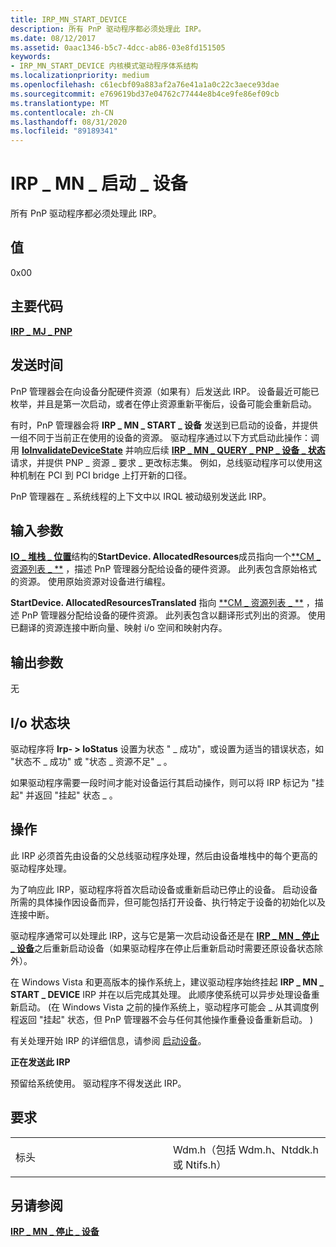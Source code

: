 ```yaml
---
title: IRP_MN_START_DEVICE
description: 所有 PnP 驱动程序都必须处理此 IRP。
ms.date: 08/12/2017
ms.assetid: 0aac1346-b5c7-4dcc-ab86-03e8fd151505
keywords:
- IRP_MN_START_DEVICE 内核模式驱动程序体系结构
ms.localizationpriority: medium
ms.openlocfilehash: c61ecbf09a883af2a76e41a1a0c22c3aece93dae
ms.sourcegitcommit: e769619bd37e04762c77444e8b4ce9fe86ef09cb
ms.translationtype: MT
ms.contentlocale: zh-CN
ms.lasthandoff: 08/31/2020
ms.locfileid: "89189341"
---
```

# <a name="irp_mn_start_device"></a>IRP \_ MN \_ 启动 \_ 设备


所有 PnP 驱动程序都必须处理此 IRP。

## <a name="value"></a>值

0x00

<a name="major-code"></a>主要代码
----------

[**IRP \_ MJ \_ PNP**](irp-mj-pnp.md)

<a name="when-sent"></a>发送时间
---------

PnP 管理器会在向设备分配硬件资源（如果有）后发送此 IRP。 设备最近可能已枚举，并且是第一次启动，或者在停止资源重新平衡后，设备可能会重新启动。

有时，PnP 管理器会将 **IRP \_ MN \_ START \_ 设备** 发送到已启动的设备，并提供一组不同于当前正在使用的设备的资源。 驱动程序通过以下方式启动此操作：调用 [**IoInvalidateDeviceState**](/windows-hardware/drivers/ddi/wdm/nf-wdm-ioinvalidatedevicestate) 并响应后续 [**IRP \_ MN \_ QUERY \_ PNP \_ 设备 \_ 状态**](irp-mn-query-pnp-device-state.md) 请求，并提供 PNP \_ 资源 \_ 要求 \_ 更改标志集。 例如，总线驱动程序可以使用这种机制在 PCI 到 PCI bridge 上打开新的口径。

PnP 管理器在 \_ 系统线程的上下文中以 IRQL 被动级别发送此 IRP。

## <a name="input-parameters"></a>输入参数


[**IO \_ 堆栈 \_ 位置**](/windows-hardware/drivers/ddi/wdm/ns-wdm-_io_stack_location)结构的**StartDevice. AllocatedResources**成员指向一个[**CM \_ 资源列表 \_ **](/windows-hardware/drivers/ddi/wdm/ns-wdm-_cm_resource_list) ，描述 PnP 管理器分配给设备的硬件资源。 此列表包含原始格式的资源。 使用原始资源对设备进行编程。

**StartDevice. AllocatedResourcesTranslated** 指向 [**CM \_ 资源列表 \_ **](/windows-hardware/drivers/ddi/wdm/ns-wdm-_cm_resource_list) ，描述 PnP 管理器分配给设备的硬件资源。 此列表包含以翻译形式列出的资源。 使用已翻译的资源连接中断向量、映射 i/o 空间和映射内存。

## <a name="output-parameters"></a>输出参数


无

## <a name="io-status-block"></a>I/o 状态块


驱动程序将 **Irp- &gt; IoStatus** 设置为状态 " \_ 成功"，或设置为适当的错误状态，如 "状态不 \_ 成功" 或 "状态 \_ 资源不足" \_ 。

如果驱动程序需要一段时间才能对设备运行其启动操作，则可以将 IRP 标记为 "挂起" 并返回 "挂起" 状态 \_ 。

<a name="operation"></a>操作
---------

此 IRP 必须首先由设备的父总线驱动程序处理，然后由设备堆栈中的每个更高的驱动程序处理。

为了响应此 IRP，驱动程序将首次启动设备或重新启动已停止的设备。 启动设备所需的具体操作因设备而异，但可能包括打开设备、执行特定于设备的初始化以及连接中断。

驱动程序通常可以处理此 IRP，这与它是第一次启动设备还是在 [**IRP \_ MN \_ 停止 \_ 设备**](irp-mn-stop-device.md)之后重新启动设备（如果驱动程序在停止后重新启动时需要还原设备状态除外）。

在 Windows Vista 和更高版本的操作系统上，建议驱动程序始终挂起 **IRP \_ MN \_ START \_ DEVICE** IRP 并在以后完成其处理。 此顺序使系统可以异步处理设备重新启动。  (在 Windows Vista 之前的操作系统上，驱动程序可能会 \_ 从其调度例程返回 "挂起" 状态，但 PnP 管理器不会与任何其他操作重叠设备重新启动。 ) 

有关处理开始 IRP 的详细信息，请参阅 [启动设备](./starting-a-device.md)。

**正在发送此 IRP**

预留给系统使用。 驱动程序不得发送此 IRP。

<a name="requirements"></a>要求
------------

<table>
<colgroup>
<col width="50%" />
<col width="50%" />
</colgroup>
<tbody>
<tr class="odd">
<td><p>标头</p></td>
<td>Wdm.h（包括 Wdm.h、Ntddk.h 或 Ntifs.h）</td>
</tr>
</tbody>
</table>

## <a name="see-also"></a>另请参阅


[**IRP \_ MN \_ 停止 \_ 设备**](irp-mn-stop-device.md)

 

